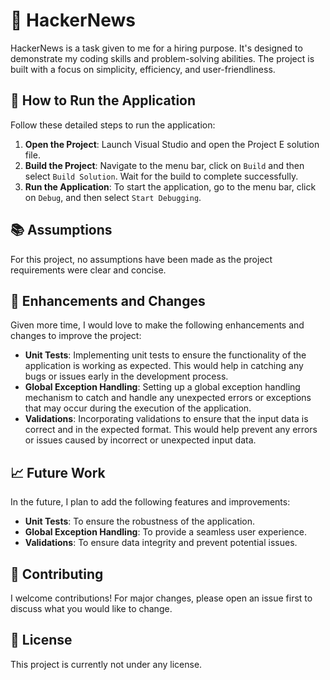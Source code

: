 # 🚀 HackerNews

HackerNews is a task given to me for a hiring purpose. It's designed to demonstrate my coding skills and problem-solving abilities. The project is built with a focus on simplicity, efficiency, and user-friendliness.

## 🎯 How to Run the Application

Follow these detailed steps to run the application:

1. **Open the Project**: Launch Visual Studio and open the Project E solution file.
2. **Build the Project**: Navigate to the menu bar, click on `Build` and then select `Build Solution`. Wait for the build to complete successfully.
3. **Run the Application**: To start the application, go to the menu bar, click on `Debug`, and then select `Start Debugging`.

## 📚 Assumptions

For this project, no assumptions have been made as the project requirements were clear and concise.

## 🚧 Enhancements and Changes

Given more time, I would love to make the following enhancements and changes to improve the project:

- **Unit Tests**: Implementing unit tests to ensure the functionality of the application is working as expected. This would help in catching any bugs or issues early in the development process.
- **Global Exception Handling**: Setting up a global exception handling mechanism to catch and handle any unexpected errors or exceptions that may occur during the execution of the application.
- **Validations**: Incorporating validations to ensure that the input data is correct and in the expected format. This would help prevent any errors or issues caused by incorrect or unexpected input data.

## 📈 Future Work

In the future, I plan to add the following features and improvements:

- **Unit Tests**: To ensure the robustness of the application.
- **Global Exception Handling**: To provide a seamless user experience.
- **Validations**: To ensure data integrity and prevent potential issues.

## 🤝 Contributing

I welcome contributions! For major changes, please open an issue first to discuss what you would like to change.

## 📜 License

This project is currently not under any license.
